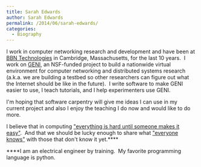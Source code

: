 ```yaml
---
title: Sarah Edwards
author: Sarah Edwards
permalink: /2014/06/sarah-edwards/
categories:
  - Biography
---
```

I work in computer networking research and development and have been at [BBN Technologies][1] in Cambridge, Massachusetts, for the last 10 years.  I work on <a title="GENI" href="http://groups.geni.net/geni/wiki/GeniNewcomersWelcome" target="_blank">GENI</a>, an NSF-funded project to build a nationwide virtual environment for computer networking and distributed systems research (a.k.a. we are building a testbed so other researchers can figure out what the Internet should be like in the future).  I write software to make GENI easier to use, I teach tutorials, and I help experimenters use GENI.

I'm hoping that software carpentry will give me ideas I can use in my current project and also I enjoy the teaching I do now and would like to do more.

I believe that in computing ["everything is hard until someone makes it easy"][2].  And that we should be lucky enough to share what ["everyone knows"][3] with those that don't know it yet.****

****I am an electrical engineer by training.  My favorite programming language is python.

 [1]: http://www.bbn.com "BBN"
 [2]: http://xkcd.com/1349/ "my 2nd favorite xkcd comic"
 [3]: http://xkcd.com/1053/ "my favorite xkcd comic"
